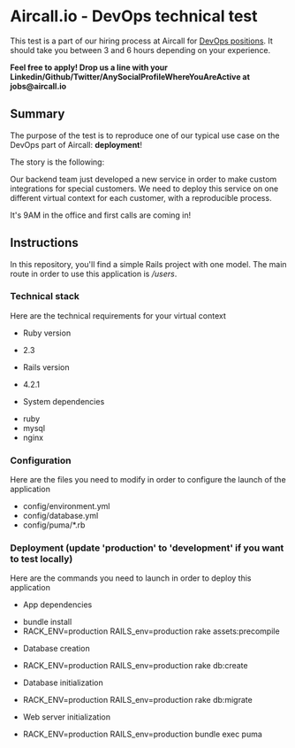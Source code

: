 # Aircall.io - DevOps technical test

This test is a part of our hiring process at Aircall for [DevOps positions](https://aircall.io/jobs#SystemAdministrator). It should take you between 3 and 6 hours depending on your experience.

__Feel free to apply! Drop us a line with your Linkedin/Github/Twitter/AnySocialProfileWhereYouAreActive at jobs@aircall.io__


## Summary

The purpose of the test is to reproduce one of our typical use case on the DevOps part of Aircall: __deployment__!

The story is the following:

Our backend team just developed a new service in order to make custom integrations for special customers. We need to deploy this service on one different virtual context for each customer, with a reproducible process.

It's 9AM in the office and first calls are coming in!


## Instructions

In this repository, you'll find a simple Rails project with one model. The main route in order to use this application is _/users_.

### Technical stack

Here are the technical requirements for your virtual context

* Ruby version
- 2.3

* Rails version
- 4.2.1

* System dependencies
- ruby
- mysql
- nginx

### Configuration

Here are the files you need to modify in order to configure the launch of the application

- config/environment.yml
- config/database.yml
- config/puma/*.rb

### Deployment (update 'production' to 'development' if you want to test locally)

Here are the commands you need to launch in order to deploy this application

* App dependencies
- bundle install
- RACK_ENV=production RAILS_env=production rake assets:precompile

* Database creation
- RACK_ENV=production RAILS_env=production rake db:create

* Database initialization
- RACK_ENV=production RAILS_env=production rake db:migrate

* Web server initialization
- RACK_ENV=production RAILS_env=production bundle exec puma
